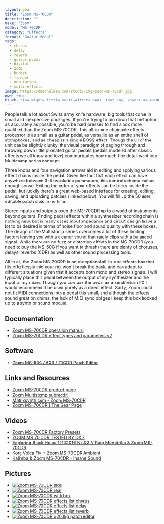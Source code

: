 ```yaml
---
layout: gear 
title: "Zoom MS-70CDR"
description: ""
make: "Zoom"
model: "MS-70CDR"
category: "Effects"
format: "Guitar Pedal"
tags: 
  - chorus
  - delay
  - reverb
  - guitar pedal
  - digital
  - zoom
  - budget
  - flanger
  - modulation
  - multi-effects
image: https://dmschulman.com/studio/img/zoom-ms-70cdr.jpg
own: true
blurb: "The mighty little multi-effects pedal that can, Zoom's MS-70CDR excels at providing pleasurable sound processing, giving you all the functionality of your pedal board at a fraction of the price and size. Chain together 86 different effects to achieve your desired outcome, pixel-perfect recreations of classic choruses, reverbs, delays, flangers, envelope followers, phasers, pitch-shifters, and more all shine with pristine sound quality and USB (or 2x AA) power."
---
```


People talk a lot about Swiss army knife hardware, big tools that come in small and inexpensive packages. If you're trying to pin down that metaphor as accurately as possible, you'd be hard pressed to find a box more qualified than the Zoom MS-70CDR. This all-in-one chainable effects processor is as small as a guitar pedal, as versatile  as an entire shelf of stompboxes, and as cheap as a single BOSS effect. Though the UI of the unit can be slightly clunky, the visual paradigm of paging through and throwing down little pixelated guitar pedals (pedals modeled after classic effects we all know and love) communicates how much fine detail went into Multistomp series concept.

Three knobs and four navigation arrows aid in editing and applying various effect chains inside the pedal. Given the fact that each effect can have anywhere between 3-8 tweakable parameters, this control scheme makes enough sense. Editing the order of your effects can be tricky inside the pedal, but luckily there's a great web-based interface for creating, editing, saving, and uploading patches (linked below). You will fill up the 50 user editable patch slots in no time.

Stereo inputs and outputs open the MS-70CDR up to a world of instruments beyond guitars. Finding pedal effects within a synthesizer recording chain is nothing new, but in many cases input impedance and circuit design leave a lot to be desired in terms of noise floor and sound quality with these boxes. The design of the Multistomp series overcomes a lot of these limiting factors leaving you with a cleaner sound that rarely clips with a balanced signal. While there are no fuzz or distortion effects in the MS-70CDR (you need to buy the MS-50G if you want to thrash) there are plenty of choruses, delays, reverbs (CDR) as well as other sound processing tools.

All in all, the Zoom MS-70CDR is an exceptional all-in-one effects box that fits effortlessly into your rig, won't break the bank, and can adapt to different situations given that it accepts both mono and stereo signals. I will typically place this pedal between the output of my synthesizer and the input of my mixer. Though you *can* use the pedal as a send/return FX I would recommend it be used purely as a direct effect. Sadly, Zoom could not fit MIDI connections into a pedal this small, and although the effects sound great on drums, the lack of MIDI sync obliges I keep this box hooked up to a synth or sound module.

## Documentation
<ul>
  <li>
    <a href="https://dmschulman.com/studio/gear/zoom/ms-70cdr/pdf/MS-70CDR_operationManual_English.pdf" title="Zoom MS-70CDR operation manual" target="_blank">Zoom MS-70CDR operation manual</a>
  </li>
  <li>
    <a href="https://dmschulman.com/studio/gear/zoom/ms-70cdr/pdf/MS-70CDR_FX-list_English.pdf" title="Zoom MS-70CDR effect types and parameters v2" target="_blank">Zoom MS-70CDR effect types and parameters v2</a>
  </li>
</ul>

## Software
<ul>
  <li>
    <a href="https://g200kg.github.io/zoom-ms-utility/" title="Zoom MS-50G / 60B / 70CDR Patch Editor" target="_blank">Zoom MS-50G / 60B / 70CDR Patch Editor</a>
  </li>
</ul>

## Links and Resources
<ul>
  <li>
    <a href="https://www.zoom-na.com/products/effects-preamps/multistomp/zoom-ms-70cdr-multistomp-chorus-delay-reverb-pedal" title="Zoom MS-70CDR product page" target="_blank">Zoom MS-70CDR product page</a>
  </li>
  <li>
    <a href="https://www.reddit.com/r/zoommultistomp/" title="Zoom Multistomp subreddit" target="_blank">Zoom Multistomp subreddit</a>
  </li>
  <li>
    <a href="https://www.matrixsynth.com/search?q=zoom-ms-70cdr&max-results=20&by-date=false" title="Matrixsynth.com - Zoom MS-70CDR" target="_blank">Matrixsynth.com - Zoom MS-70CDR</a>
  </li>
  <li>
    <a href="https://www.thegearpage.net/board/index.php?threads/zoom-ms-70cdr.1257721/" title="Zoom MS-70CDR | The Gear Page" target="_blank">Zoom MS-70CDR | The Gear Page</a>
  </li>
</ul>

## Videos
<ul>
  <li>
    <a href="https://www.youtube.com/watch?v=yjvbEN7BeDM" title="Zoom MS-70CDR Factory Presets" target="_blank">Zoom MS-70CDR Factory Presets</a>
  </li>
  <li>
    <a href="https://www.youtube.com/watch?v=trCc74oGhxs" title="ZOOM MS 70 CDR TESTED BY DX 7" target="_blank">ZOOM MS 70 CDR TESTED BY DX 7</a>
  </li>
  <li>
    <a href="https://www.youtube.com/watch?v=cpLEZAx2jVE" title="Exploring Black Holes 19122016 No.02 // Korg Monotribe & Zoom MS-70CDR" target="_blank">Exploring Black Holes 19122016 No.02 // Korg Monotribe & Zoom MS-70CDR</a>
  </li>
  <li>
    <a href="https://www.youtube.com/watch?v=gWmJdkGfw3k" title="Korg Volca FM + Zoom MS-70CDR Ambient" target="_blank">Korg Volca FM + Zoom MS-70CDR Ambient</a>
  </li>
  <li>
    <a href="https://www.youtube.com/watch?v=R3KkIRDnj9E" title="Kalimba & Zoom MS-70CDR - Insane Sound" target="_blank">Kalimba & Zoom MS-70CDR - Insane Sound</a>
  </li>
</ul>

## Pictures
<ul class="pictures">
  <li>
    <a href="https://dmschulman.com/studio/gear/zoom/ms-70cdr/img/zoom-ms-70cdr-side.jpg" title="Zoom MS-70CDR side" target="_blank">
      <img src="https://dmschulman.com/studio/gear/zoom/ms-70cdr/img/zoom-ms-70cdr-side.jpg" alt="Zoom MS-70CDR side">
    </a>
  </li>
  <li>
    <a href="https://dmschulman.com/studio/gear/zoom/ms-70cdr/img/zoom-ms-70cdr-rear.jpg" title="Zoom MS-70CDR rear" target="_blank">
      <img src="https://dmschulman.com/studio/gear/zoom/ms-70cdr/img/zoom-ms-70cdr-rear.jpg" alt="Zoom MS-70CDR rear">
    </a>
  </li>
  <li>
    <a href="https://dmschulman.com/studio/gear/zoom/ms-70cdr/img/zoom-ms-70cdr-with-box.jpg" title="Zoom MS-70CDR with box" target="_blank">
      <img src="https://dmschulman.com/studio/gear/zoom/ms-70cdr/img/zoom-ms-70cdr-with-box.jpg" alt="Zoom MS-70CDR with box">
    </a>
  </li>
  <li>
    <a href="https://dmschulman.com/studio/gear/zoom/ms-70cdr/img/zoom-ms-70cdr-effects-1.jpg" title="Zoom MS-70CDR effects list chorus" target="_blank">
      <img src="https://dmschulman.com/studio/gear/zoom/ms-70cdr/img/zoom-ms-70cdr-effects-1.jpg" alt="Zoom MS-70CDR effects list chorus">
    </a>
  </li>
  <li>
    <a href="https://dmschulman.com/studio/gear/zoom/ms-70cdr/img/zoom-ms-70cdr-effects-2.jpg" title="Zoom MS-70CDR effects list delay" target="_blank">
      <img src="https://dmschulman.com/studio/gear/zoom/ms-70cdr/img/zoom-ms-70cdr-effects-2.jpg" alt="Zoom MS-70CDR effects list delay">
    </a>
  </li>
  <li>
    <a href="https://dmschulman.com/studio/gear/zoom/ms-70cdr/img/zoom-ms-70cdr-effects-3.jpg" title="Zoom MS-70CDR effects list reverb" target="_blank">
      <img src="https://dmschulman.com/studio/gear/zoom/ms-70cdr/img/zoom-ms-70cdr-effects-3.jpg" alt="Zoom MS-70CDR effects list reverb">
    </a>
  </li>
  <li>
    <a href="https://dmschulman.com/studio/gear/zoom/ms-70cdr/img/zoom-ms-70cdr-g220kg-patch-editor.jpg" title="Zoom MS-70CDR g200kg patch editor" target="_blank">
      <img src="https://dmschulman.com/studio/gear/zoom/ms-70cdr/img/zoom-ms-70cdr-g220kg-patch-editor.jpg" alt="Zoom MS-70CDR g200kg patch editor">
    </a>
  </li>
</ul>
